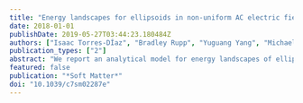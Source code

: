 ```yaml
---
title: "Energy landscapes for ellipsoids in non-uniform AC electric fields"
date: 2018-01-01
publishDate: 2019-05-27T03:44:23.180484Z
authors: ["Isaac Torres-DÍaz", "Bradley Rupp", "Yuguang Yang", "Michael A. Bevan"]
publication_types: ["2"]
abstract: "We report an analytical model for energy landscapes of ellipsoidal particles in non-uniform high-frequency AC electric fields to identify all possible 3D positions and orientations. We report a closed-form analytical model for energy landscapes of ellipsoidal particles in non-uniform high-frequency AC electric fields to identify all possible particle positions and orientations. Three-dimensional equilibrium positions and orientations of prolate ( r x = r y textless r z ), oblate ( r x = r z textgreater r y ), and scalene ( r x ≠ r y ≠ r z ) ellipsoids are reported vs. field frequency and amplitude, which are determined from energy landscape minima. For ellipsoids within non-uniform electric fields between co-planar parallel electrodes, the number of configurations of position and orientation is 6 for prolate, 5 for oblate, and 9 for scalene ellipsoids. In addition, for coplanar electrodes, conditions are identified when particles can be treated using a quasi-2D analysis in the plane of their most probable elevation near an underlying surface. The reported expressions are valid for time-averaged interactions of ellipsoid particles in arbitrary AC electric field configurations, such that our results are applicable to electromagnetic tweezers interacting with particles having an appropriate material property contrast with the medium in the frequency range of interest. "
featured: false
publication: "*Soft Matter*"
doi: "10.1039/c7sm02287e"
---
```


